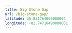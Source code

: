 ```yaml
---
title: Big Stone Gap
url: /big-stone-gap/
latitude: 36.881764000000004
longitude: -82.74710490000001
---
```

